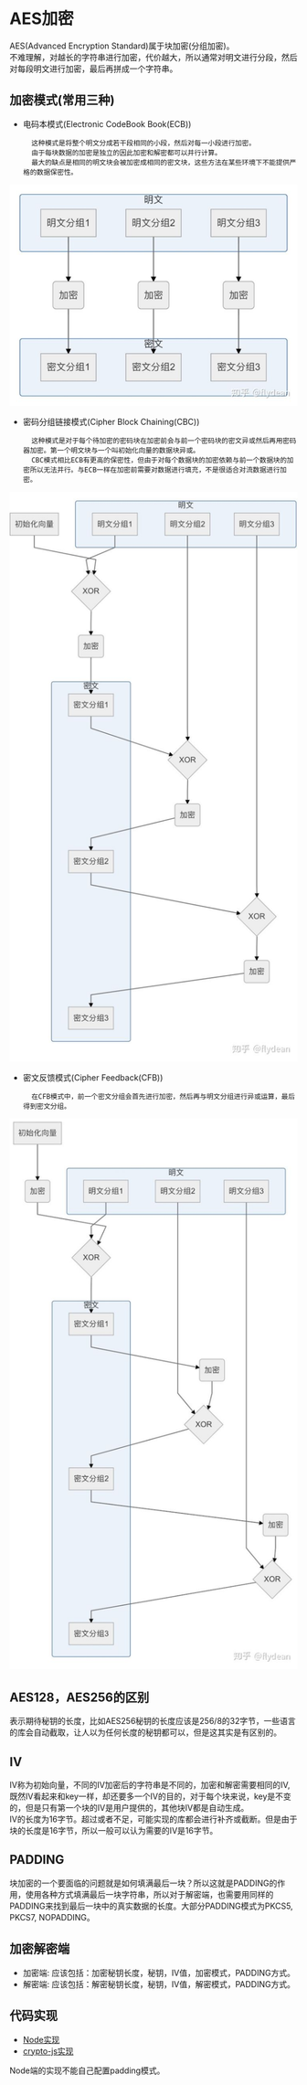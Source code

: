 # AES加密
AES(Advanced Encryption Standard)属于块加密(分组加密)。       
不难理解，对越长的字符串进行加密，代价越大，所以通常对明文进行分段，然后对每段明文进行加密，最后再拼成一个字符串。  

## 加密模式(常用三种)  
* 电码本模式(Electronic CodeBook Book(ECB))

        这种模式是将整个明文分成若干段相同的小段，然后对每一小段进行加密。
        由于每块数据的加密是独立的因此加密和解密都可以并行计算。
        最大的缺点是相同的明文块会被加密成相同的密文块，这些方法在某些环境下不能提供严格的数据保密性。      

![ECB](./img/ECB.jpg)

* 密码分组链接模式(Cipher Block Chaining(CBC))  

        这种模式是对于每个待加密的密码块在加密前会与前一个密码块的密文异或然后再用密码器加密。第一个明文块与一个叫初始化向量的数据块异或。
        CBC模式相比ECB有更高的保密性，但由于对每个数据块的加密依赖与前一个数据块的加密所以无法并行。与ECB一样在加密前需要对数据进行填充，不是很适合对流数据进行加密。

![CBC](./img/CBC.jpg)  

* 密文反馈模式(Cipher Feedback(CFB))

        在CFB模式中，前一个密文分组会首先进行加密，然后再与明文分组进行异或运算，最后得到密文分组。

![CFB](./img/CFB.jpg)

## AES128，AES256的区别  
表示期待秘钥的长度，比如AES256秘钥的长度应该是256/8的32字节，一些语言的库会自动截取，让人以为任何长度的秘钥都可以，但是这其实是有区别的。       

## IV
IV称为初始向量，不同的IV加密后的字符串是不同的，加密和解密需要相同的IV,既然IV看起来和key一样，却还要多一个IV的目的，对于每个块来说，key是不变的，但是只有第一个块的IV是用户提供的，其他块IV都是自动生成。       
IV的长度为16字节。超过或者不足，可能实现的库都会进行补齐或截断。但是由于块的长度是16字节，所以一般可以认为需要的IV是16字节。  

## PADDING
块加密的一个要面临的问题就是如何填满最后一块？所以这就是PADDING的作用，使用各种方式填满最后一块字符串，所以对于解密端，也需要用同样的PADDING来找到最后一块中的真实数据的长度。大部分PADDING模式为PKCS5, PKCS7, NOPADDING。 

## 加密解密端  
* 加密端: 应该包括：加密秘钥长度，秘钥，IV值，加密模式，PADDING方式。       
* 解密端: 应该包括：解密秘钥长度，秘钥，IV值，解密模式，PADDING方式。

## 代码实现  
* [Node实现](encrypt/node-aes.js)
* [crypto-js实现](encrypt/aes.js)       

Node端的实现不能自己配置padding模式。